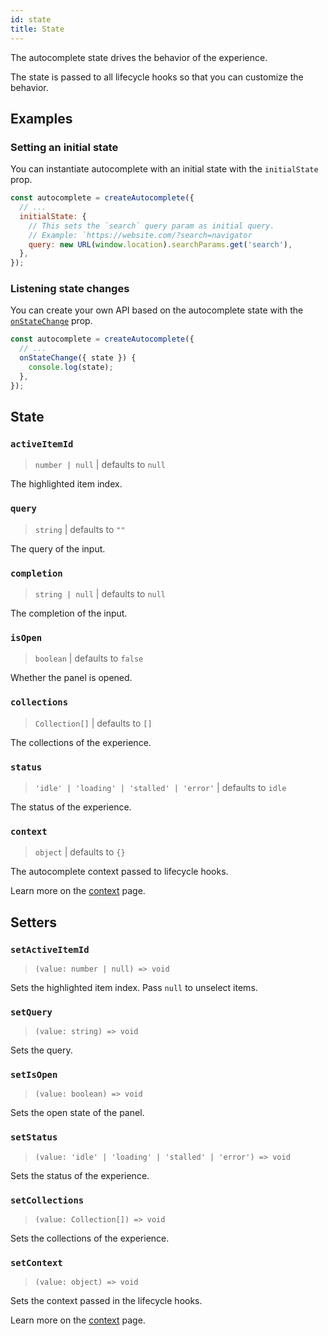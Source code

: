 ```yaml
---
id: state
title: State
---
```


The autocomplete state drives the behavior of the experience.

The state is passed to all lifecycle hooks so that you can customize the behavior.

## Examples

### Setting an initial state

You can instantiate autocomplete with an initial state with the `initialState` prop.

```js
const autocomplete = createAutocomplete({
  // ...
  initialState: {
    // This sets the `search` query param as initial query.
    // Example: `https://website.com/?search=navigator
    query: new URL(window.location).searchParams.get('search'),
  },
});
```

### Listening state changes

You can create your own API based on the autocomplete state with the [`onStateChange`](createAutocomplete#onstatechange) prop.

```js
const autocomplete = createAutocomplete({
  // ...
  onStateChange({ state }) {
    console.log(state);
  },
});
```

## State

### `activeItemId`

> `number | null` | defaults to `null`

The highlighted item index.

### `query`

> `string` | defaults to `""`

The query of the input.

### `completion`

> `string | null` | defaults to `null`

The completion of the input.

### `isOpen`

> `boolean` | defaults to `false`

Whether the panel is opened.

### `collections`

> `Collection[]` | defaults to `[]`

The collections of the experience.

### `status`

> `'idle' | 'loading' | 'stalled' | 'error'` | defaults to `idle`

The status of the experience.

### `context`

> `object` | defaults to `{}`

The autocomplete context passed to lifecycle hooks.

Learn more on the [context](context) page.

## Setters

### `setActiveItemId`

> `(value: number | null) => void`

Sets the highlighted item index. Pass `null` to unselect items.

### `setQuery`

> `(value: string) => void`

Sets the query.

### `setIsOpen`

> `(value: boolean) => void`

Sets the open state of the panel.

### `setStatus`

> `(value: 'idle' | 'loading' | 'stalled' | 'error') => void`

Sets the status of the experience.

### `setCollections`

> `(value: Collection[]) => void`

Sets the collections of the experience.

### `setContext`

> `(value: object) => void`

Sets the context passed in the lifecycle hooks.

Learn more on the [context](context) page.
